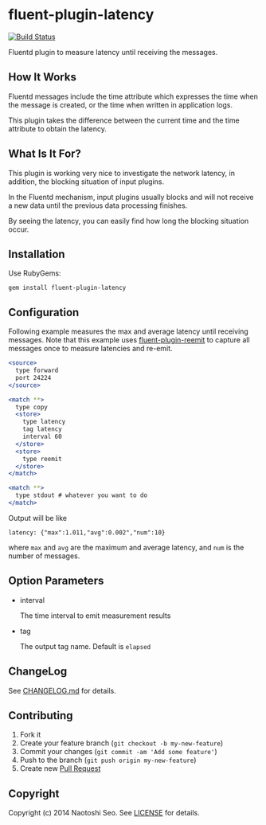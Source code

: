 # fluent-plugin-latency

[![Build Status](https://secure.travis-ci.org/sonots/fluent-plugin-latency.png?branch=master)](http://travis-ci.org/sonots/fluent-plugin-latency)

Fluentd plugin to measure latency until receiving the messages. 

## How It Works

Fluentd messages include the time attribute which expresses the time when the message is created, or the time when written in application logs.

This plugin takes the difference between the current time and the time attribute to obtain the latency. 

## What Is It For?

This plugin is working very nice to investigate the network latency, in addition, the blocking situation of input plugins.

In the Fluentd mechanism, input plugins usually blocks and will not receive a new data until the previous data processing finishes.

By seeing the latency, you can easily find how long the blocking situation occur. 

## Installation

Use RubyGems:

    gem install fluent-plugin-latency

## Configuration

Following example measures the max and average latency until receiving messages. 
Note that this example uses [fluent-plugin-reemit](https://github.com/sonots/fluent-plugin-reemit) to capture all messages once to measure latencies and re-emit. 

```apache
<source>
  type forward
  port 24224
</source>

<match **>
  type copy
  <store>
    type latency
    tag latency
    interval 60
  </store>
  <store>
    type reemit
  </store>
</match>

<match **>
  type stdout # whatever you want to do
</match>
```

Output will be like

```
latency: {"max":1.011,"avg":0.002","num":10}
```

where `max` and `avg` are the maximum and average latency, and `num` is the number of messages.

## Option Parameters

* interval

    The time interval to emit measurement results

* tag

    The output tag name. Default is `elapsed`

## ChangeLog

See [CHANGELOG.md](CHANGELOG.md) for details.

## Contributing

1. Fork it
2. Create your feature branch (`git checkout -b my-new-feature`)
3. Commit your changes (`git commit -am 'Add some feature'`)
4. Push to the branch (`git push origin my-new-feature`)
5. Create new [Pull Request](../../pull/new/master)

## Copyright

Copyright (c) 2014 Naotoshi Seo. See [LICENSE](LICENSE) for details.
